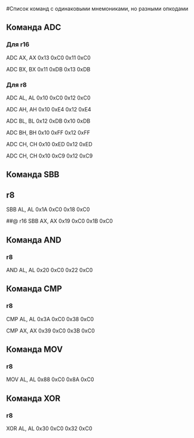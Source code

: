 #Список команд с одинаковыми мнемониками, но разными опкодами
## Команда ADC
### Для r16
ADC AX, AX
0x13 0xC0
0x11 0xC0

ADC BX, BX
0x11 0xDB
0x13 0xDB

### Для r8
ADC AL, AL
0x10 0xC0
0x12 0xC0

ADC AH, AH
0x10 0xE4
0x12 0xE4

ADC BL, BL
0x12 0xDB
0x10 0xDB

ADC BH, BH
0x10 0xFF
0x12 0xFF

ADC CH, CH
0x10 0xED
0x12 0xED

ADC CH, CH
0x10 0xC9
0x12 0xC9

## Команда SBB
## r8
SBB AL, AL
0x1A 0xC0
0x18 0xC0

##@ r16
SBB AX, AX
0x19 0xC0
0x1B 0xC0

## Команда AND
### r8
AND AL, AL
0x20 0xC0
0x22 0xC0

## Команда CMP
### r8
CMP AL, AL
0x3A 0xC0
0x38 0xC0

CMP AX, AX
0x39 0xC0
0x3B 0xC0

## Команда MOV
### r8
MOV AL, AL
0x88 0xC0
0x8A 0xC0

## Команда XOR
### r8
XOR AL, AL
0x30 0xC0
0x32 0xC0